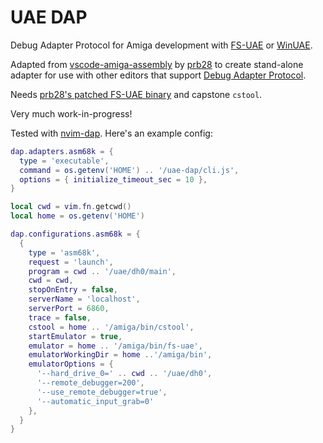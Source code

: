 # UAE DAP

Debug Adapter Protocol for Amiga development with [FS-UAE](https://fs-uae.net/) or [WinUAE](https://www.winuae.net/).

Adapted from [vscode-amiga-assembly](https://github.com/prb28/vscode-amiga-assembly) by
[prb28](https://github.com/prb28) to create stand-alone adapter for use with other editors
that support [Debug Adapter Protocol](https://microsoft.github.io/debug-adapter-protocol/).

Needs [prb28's patched FS-UAE binary](https://github.com/prb28/vscode-amiga-assembly-binaries) and capstone `cstool`.

Very much work-in-progress!

Tested with [nvim-dap](https://github.com/mfussenegger/nvim-dap). Here's an example config:

```lua
dap.adapters.asm68k = {
  type = 'executable',
  command = os.getenv('HOME') .. '/uae-dap/cli.js',
  options = { initialize_timeout_sec = 10 },
}

local cwd = vim.fn.getcwd()
local home = os.getenv('HOME')

dap.configurations.asm68k = {
  {
    type = 'asm68k',
    request = 'launch',
    program = cwd .. '/uae/dh0/main',
    cwd = cwd,
    stopOnEntry = false,
    serverName = 'localhost',
    serverPort = 6860,
    trace = false,
    cstool = home .. '/amiga/bin/cstool',
    startEmulator = true,
    emulator = home .. '/amiga/bin/fs-uae',
    emulatorWorkingDir = home ..'/amiga/bin',
    emulatorOptions = {
      '--hard_drive_0=' .. cwd .. '/uae/dh0',
      '--remote_debugger=200',
      '--use_remote_debugger=true',
      '--automatic_input_grab=0'
    },
  }
}

```
